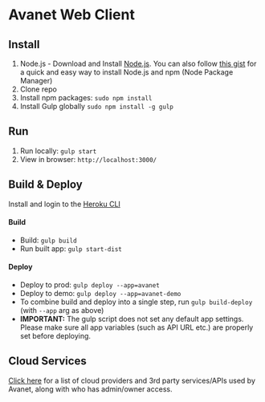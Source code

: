 # Avanet Web Client

## Install

1. Node.js - Download and Install [Node.js](http://www.nodejs.org/download/). You can also follow [this gist](https://gist.github.com/isaacs/579814) for a quick and easy way to install Node.js and npm (Node Package Manager)
2. Clone repo
3. Install npm packages: ```sudo npm install```
4. Install Gulp globally ```sudo npm install -g gulp```

## Run

1. Run locally: ```gulp start```
2. View in browser: ```http://localhost:3000/```

## Build & Deploy

Install and login to the [Heroku CLI](https://devcenter.heroku.com/articles/heroku-command)

#### Build 

- Build: `gulp build`
- Run built app: `gulp start-dist`

#### Deploy

- Deploy to prod: `gulp deploy --app=avanet`
- Deploy to demo: `gulp deploy --app=avanet-demo`
- To combine build and deploy into a single step, run  `gulp build-deploy` (with `--app` arg as above)
- **IMPORTANT:** The gulp script does not set any default app settings. Please make sure all app variables (such as API URL etc.) are properly set before deploying. 

## Cloud Services

[Click here](https://github.com/avatech-inc/avanet-web/wiki/Cloud-Services:-Account-Access) for a list of cloud providers and 3rd party services/APIs used by Avanet, along with who has admin/owner access.
